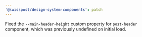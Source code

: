 ```yaml
---
'@swisspost/design-system-components': patch
---
```


Fixed the `--main-header-height` custom property for `post-header` component, which was previously undefined on initial load.
